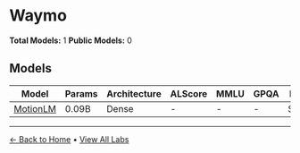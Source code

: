 # Waymo

**Total Models:** 1
**Public Models:** 0

## Models

| Model | Params | Architecture | ALScore | MMLU | GPQA | Released | Status |
|-------|--------|--------------|---------|------|------|----------|--------|
| [MotionLM](../models/waymo/motionlm.md) | 0.09B | Dense | - | - | - | Sep/2023 | 🔴 |

---

[← Back to Home](../README.md) • [View All Labs](../labs/)
